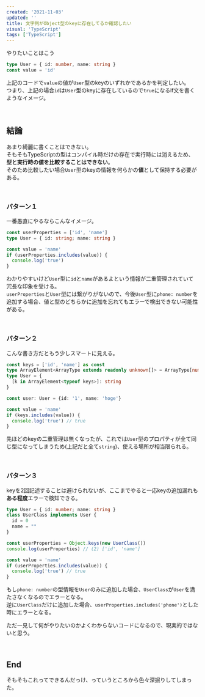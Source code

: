```yaml
---
created: '2021-11-03'
updated: ''
title: 文字列がObject型のkeyに存在してるか確認したい
visual: 'TypeScript'
tags: ['TypeScript']
---
```


やりたいことはこう

```ts
type User = { id: number, name: string }
const value = 'id'
```

上記のコードで`value`の値が`User`型のkeyのいずれかであるかを判定したい。  
つまり、上記の場合`id`は`User`型のkeyに存在しているので`true`になるif文を書くようなイメージ。  

&nbsp;

## 結論

あまり綺麗に書くことはできない。  
そもそもTypeScriptの型はコンパイル時だけの存在で実行時には消えるため、**型と実行時の値を比較することはできない**。  
そのため比較したい場合`User`型のkeyの情報を何らかの**値**として保持する必要がある。  

&nbsp;

### パターン１

一番愚直にやるならこんなイメージ。  

```ts
const userProperties = ['id', 'name']
type User = { id: string; name: string }

const value = 'name'
if (userProperties.includes(value)) {
  console.log('true')
}
```

わかりやすいけど`User`型に`id`と`name`があるよという情報が二重管理されていて冗長な印象を受ける。  
`userProperties`と`User`型には繋がりがないので、今後`User`型に`phone: number`を追加する場合、値と型のどちらかに追加を忘れてもエラーで検出できない可能性がある。  

&nbsp;

### パターン２

こんな書き方だともう少しスマートに見える。  

```ts
const keys = ['id', 'name'] as const
type ArrayElement<ArrayType extends readonly unknown[]> = ArrayType[number]
type User = {
  [k in ArrayElement<typeof keys>]: string
}

const user: User = {id: '1', name: 'hoge'}

const value = 'name'
if (keys.includes(value)) {
  console.log('true') // true
}
```

先ほどのkeyの二重管理は無くなったが、これでは`User`型のプロパティが全て同じ型になってしまうため(上記だと全て`string`)、使える場所が相当限られる。  

&nbsp;

### パターン３

keyを2回記述することは避けられないが、ここまでやると一応keyの追加漏れも**ある程度**エラーで検知できる。  

```ts
type User = { id: number; name: string }
class UserClass implements User {
  id = 0
  name = ""
}

const userProperties = Object.keys(new UserClass())
console.log(userProperties) // (2) ['id', 'name']

const value = 'name'
if (userProperties.includes(value)) {
  console.log('true') // true
}
```

もし`phone: number`の型情報を`User`のみに追加した場合、`UserClass`が`User`を満たさなくなるのでエラーとなる。  
逆に`UserClass`だけに追加した場合、`userProperties.includes('phone')`とした時にエラーとなる。  

ただ一見して何がやりたいのかよくわからないコードになるので、現実的ではないと思う。  

&nbsp;

## End

そもそもこれってできるんだっけ、っていうところから色々深掘りしてしまった。  
